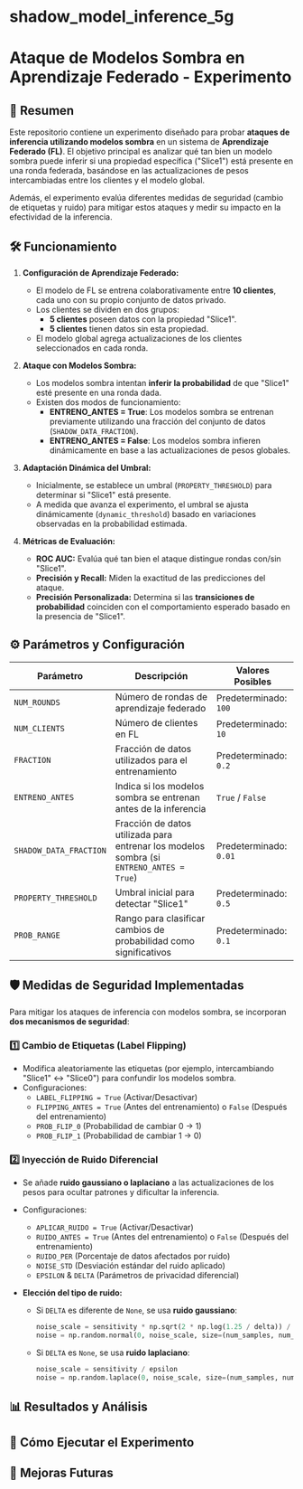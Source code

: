 # shadow_model_inference_5g

# **Ataque de Modelos Sombra en Aprendizaje Federado - Experimento**

## **📌 Resumen**
Este repositorio contiene un experimento diseñado para probar **ataques de inferencia utilizando modelos sombra** en un sistema de **Aprendizaje Federado (FL)**. El objetivo principal es analizar qué tan bien un modelo sombra puede inferir si una propiedad específica ("Slice1") está presente en una ronda federada, basándose en las actualizaciones de pesos intercambiadas entre los clientes y el modelo global.

Además, el experimento evalúa diferentes medidas de seguridad (cambio de etiquetas y ruido) para mitigar estos ataques y medir su impacto en la efectividad de la inferencia.

## **🛠️ Funcionamiento**
1. **Configuración de Aprendizaje Federado:**
   - El modelo de FL se entrena colaborativamente entre **10 clientes**, cada uno con su propio conjunto de datos privado.
   - Los clientes se dividen en dos grupos:
     - **5 clientes** poseen datos con la propiedad "Slice1".
     - **5 clientes** tienen datos sin esta propiedad.
   - El modelo global agrega actualizaciones de los clientes seleccionados en cada ronda.

2. **Ataque con Modelos Sombra:**
   - Los modelos sombra intentan **inferir la probabilidad** de que "Slice1" esté presente en una ronda dada.
   - Existen dos modos de funcionamiento:
     - **ENTRENO_ANTES = True**: Los modelos sombra se entrenan previamente utilizando una fracción del conjunto de datos (`SHADOW_DATA_FRACTION`).
     - **ENTRENO_ANTES = False**: Los modelos sombra infieren dinámicamente en base a las actualizaciones de pesos globales.

3. **Adaptación Dinámica del Umbral:**
   - Inicialmente, se establece un umbral (`PROPERTY_THRESHOLD`) para determinar si "Slice1" está presente.
   - A medida que avanza el experimento, el umbral se ajusta dinámicamente (`dynamic_threshold`) basado en variaciones observadas en la probabilidad estimada.

4. **Métricas de Evaluación:**
   - **ROC AUC:** Evalúa qué tan bien el ataque distingue rondas con/sin "Slice1".
   - **Precisión y Recall:** Miden la exactitud de las predicciones del ataque.
   - **Precisión Personalizada:** Determina si las **transiciones de probabilidad** coinciden con el comportamiento esperado basado en la presencia de "Slice1".

## **⚙️ Parámetros y Configuración**

| Parámetro | Descripción | Valores Posibles |
|-----------|-------------|----------------|
| `NUM_ROUNDS` | Número de rondas de aprendizaje federado | Predeterminado: `100` |
| `NUM_CLIENTS` | Número de clientes en FL | Predeterminado: `10` |
| `FRACTION` | Fracción de datos utilizados para el entrenamiento | Predeterminado: `0.2` |
| `ENTRENO_ANTES` | Indica si los modelos sombra se entrenan antes de la inferencia | `True` / `False` |
| `SHADOW_DATA_FRACTION` | Fracción de datos utilizada para entrenar los modelos sombra (si `ENTRENO_ANTES = True`) | Predeterminado: `0.01` |
| `PROPERTY_THRESHOLD` | Umbral inicial para detectar "Slice1" | Predeterminado: `0.5` |
| `PROB_RANGE` | Rango para clasificar cambios de probabilidad como significativos | Predeterminado: `0.1` |

## **🛡️ Medidas de Seguridad Implementadas**
Para mitigar los ataques de inferencia con modelos sombra, se incorporan **dos mecanismos de seguridad**:

### **1️⃣ Cambio de Etiquetas (Label Flipping)**
   - Modifica aleatoriamente las etiquetas (por ejemplo, intercambiando "Slice1" ↔ "Slice0") para confundir los modelos sombra.
   - Configuraciones:
     - `LABEL_FLIPPING = True` (Activar/Desactivar)
     - `FLIPPING_ANTES = True` (Antes del entrenamiento) o `False` (Después del entrenamiento)
     - `PROB_FLIP_0` (Probabilidad de cambiar 0 → 1)
     - `PROB_FLIP_1` (Probabilidad de cambiar 1 → 0)

### **2️⃣ Inyección de Ruido Diferencial**
   - Se añade **ruido gaussiano o laplaciano** a las actualizaciones de los pesos para ocultar patrones y dificultar la inferencia.
   - Configuraciones:
     - `APLICAR_RUIDO = True` (Activar/Desactivar)
     - `RUIDO_ANTES = True` (Antes del entrenamiento) o `False` (Después del entrenamiento)
     - `RUIDO_PER` (Porcentaje de datos afectados por ruido)
     - `NOISE_STD` (Desviación estándar del ruido aplicado)
     - `EPSILON` & `DELTA` (Parámetros de privacidad diferencial)

   - **Elección del tipo de ruido:**
     - Si `DELTA` es diferente de `None`, se usa **ruido gaussiano**:
       ```python
       noise_scale = sensitivity * np.sqrt(2 * np.log(1.25 / delta)) / epsilon
       noise = np.random.normal(0, noise_scale, size=(num_samples, num_features))
       ```
     - Si `DELTA` es `None`, se usa **ruido laplaciano**:
       ```python
       noise_scale = sensitivity / epsilon
       noise = np.random.laplace(0, noise_scale, size=(num_samples, num_features))
       ```

## **📊 Resultados y Análisis**


## **📌 Cómo Ejecutar el Experimento**


## **📎 Mejoras Futuras**

